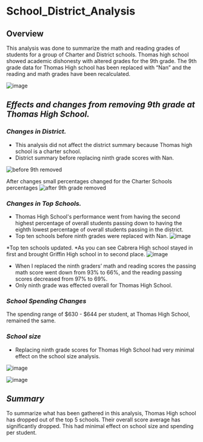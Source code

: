 # School_District_Analysis
## Overview
This analysis was done to summarize the math and reading grades of students for a group of Charter and  District schools. Thomas high school showed academic dishonesty with altered grades for the 9th grade. The 9th grade data for Thomas High school has been replaced with “Nan” and the reading and math grades have been recalculated. 
 
 ![image](https://user-images.githubusercontent.com/98067116/162585639-f0b0333f-e023-421b-ba6f-f9977cc8fb18.png)

 
## _Effects and changes from removing 9th grade at Thomas High School._

### _Changes in District._
* This analysis did not affect the district summary because Thomas high school is a charter school. 
* District summary before replacing ninth grade scores with Nan.

![before 9th removed](https://user-images.githubusercontent.com/98067116/162554463-236af616-f3ff-4fd4-b268-49224b5de569.png)


After changes small percentages changed for the Charter Schools percentages
![after 9th grade removed](https://user-images.githubusercontent.com/98067116/162554444-8e5b663d-c4f1-4f55-a80b-52170ff7af12.png)

### _Changes in Top Schools._
* Thomas High School's performance went from having the second highest percentage of overall students passing down to having the eighth lowest percentage of overall students passing in the district.
* Top ten schools before ninth grades were replaced with Nan.
![image](https://user-images.githubusercontent.com/98067116/162583085-337fd6ac-f775-4ea7-8ecf-fcc058aeb732.png)

*Top ten schools updated. 
*As you can see Cabrera High school stayed in first and brought Griffin High school in to second place. 
![image](https://user-images.githubusercontent.com/98067116/162583175-5df4160f-5805-4836-936c-dbc8965710b0.png)




* When I replaced the ninth graders’ math and reading scores the passing math score went down from 93% to 66%, and the reading passing scores decreased from 97% to 69%.
* Only ninth grade was effected overall for Thomas High School.

### _School Spending Changes_
The spending range of $630 - $644 per student, at Thomas High School, remained the same. 

### _School size_ 
* Replacing ninth grade scores for Thomas High School had very minimal effect on the school size analysis.

![image](https://user-images.githubusercontent.com/98067116/162584991-f14a2b0a-ccea-465e-9839-681b741ac1e1.png)



![image](https://user-images.githubusercontent.com/98067116/162585003-d1794fb9-eb09-4d45-9958-e16e436891e9.png)


## _Summary_
To summarize what has been gathered in this analysis, Thomas High school has dropped out of the top 5 schools. Their overall score average has significantly dropped. This had minimal effect on school size and spending per student. 

